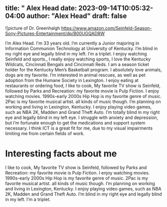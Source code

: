 title: " Alex Head
date: 2023-09-14T10:05:32-04:00
author: "Alex Head"
draft: false
---
![picture of Dr. Greenhalgh https://www.amazon.com/Seinfeld-Season-Sony-Pictures-Entertainment/dp/B00UGQAD8W

I’m Alex Head. I'm 33 years old. I’m currently a Junior majoring in Information Communion Technology at University of Kentucky. I’m blind in my right eye and legally blind in my left. I’m a triplet. I enjoy watching Seinfeld and sports., I really enjoy watching sports, I love the Kentucky Wildcats, Cincinnati Bengals  and Cincinnati Reds. I am a season ticket holder for the Kentucky Men’s Basketball program. I absolutely love animals, dogs are my favorite. I’m interested in animal rescues, as well as pet adoption from the Humane Society in Lexington. I enjoy eating at restaurants or ordering food, I like to cook, My favorite TV show is Seinfeld, followed by Parks and Recreation: my favorite movie is Pulp Fiction. I enjoy watching movies. 1990s-early 2000s Hip Hop is my favorite genre of music. 2Pac is my favorite musical artist. all kinds of music though. I’m planning on working and living in Lexington, Kentucky.  I enjoy playing video games, such as NBA 2K, Madden and Grand Theft Auto. I’m totally blind in my right eye and legally blind in my left eye. I struggle with anxiety and depression, but I’m fortunate enough to get the medications and support system necessary. I think ICT is a great fit for me, due to my visual impairments limiting me from certain fields of work. 


 

# Interesting facts about me 

I like to cook, My favorite TV show is Seinfeld, followed by Parks and Recreation: my favorite movie is Pulp Fiction. I enjoy watching movies. 1990s-early 2000s Hip Hop is my favorite genre of music. 2Pac is my favorite musical artist. all kinds of music though. I’m planning on working and living in Lexington, Kentucky.  I enjoy playing video games, such as NBA 2K, Madden and Grand Theft Auto. I’m blind in my right eye and legally blind in my left. I’m a triplet. 

 
